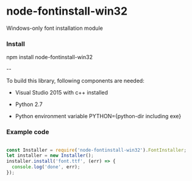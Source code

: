 # node-fontinstall-win32
Windows-only font installation module

### Install
npm install node-fontinstall-win32

--

To build this library, following components are needed:

* Visual Studio 2015 with c++ installed

* Python 2.7

* Python environment variable PYTHON={python-dir including exe}


### Example code

```javascript

const Installer = require('node-fontinstall-win32').FontInstaller;
let installer = new Installer();
installer.install('font.ttf', (err) => {
  console.log('done', err);
});
